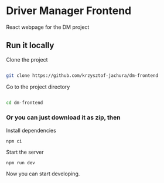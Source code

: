 # Driver Manager Frontend
React webpage for the DM project

## Run it locally

Clone the project

```bash

git clone https://github.com/krzysztof-jachura/dm-frontend

```

Go to the project directory

```bash

cd dm-frontend

```

### Or you can just download it as zip, then

Install dependencies

`npm ci`

Start the server

`npm run dev`

Now you can start developing.
